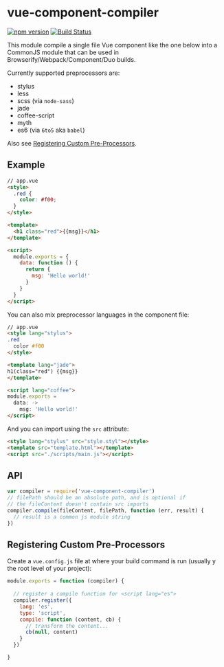 # vue-component-compiler

[![npm version](https://badge.fury.io/js/vue-component-compiler.svg)](http://badge.fury.io/js/vue-component-compiler) [![Build Status](https://travis-ci.org/vuejs/vue-component-compiler.svg?branch=master)](https://travis-ci.org/vuejs/vue-component-compiler)

This module compile a single file Vue component like the one below into a CommonJS module that can be used in Browserify/Webpack/Component/Duo builds.

Currently supported preprocessors are:

- stylus
- less
- scss (via `node-sass`)
- jade
- coffee-script
- myth
- es6 (via `6to5` aka `babel`)

Also see [Registering Custom Pre-Processors](#user-content-registering-custom-pre-processors).

## Example

``` html
// app.vue
<style>
  .red {
    color: #f00;
  }
</style>

<template>
  <h1 class="red">{{msg}}</h1>
</template>

<script>
  module.exports = {
    data: function () {
      return {
        msg: 'Hello world!'
      }
    }
  }
</script>
```

You can also mix preprocessor languages in the component file:

``` html
// app.vue
<style lang="stylus">
.red
  color #f00
</style>

<template lang="jade">
h1(class="red") {{msg}}
</template>

<script lang="coffee">
module.exports =
  data: ->
    msg: 'Hello world!'
</script>
```

And you can import using the `src` attribute:

``` html
<style lang="stylus" src="style.styl"></style>
<template src="template.html"></template>
<script src="./scripts/main.js"></script>
```

## API

``` js
var compiler = require('vue-component-compiler')
// filePath should be an absolute path, and is optional if
// the fileContent doesn't contain src imports
compiler.compile(fileContent, filePath, function (err, result) {
  // result is a common js module string
})
```

## Registering Custom Pre-Processors

Create a `vue.config.js` file at where your build command is run (usually y the root level of your project):

``` js
module.exports = function (compiler) {
  
  // register a compile function for <script lang="es">
  compiler.register({
    lang: 'es',
    type: 'script',
    compile: function (content, cb) {
      // transform the content...
      cb(null, content)
    }
  })

}
```